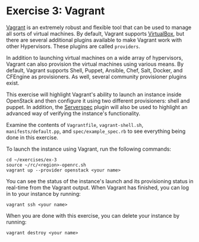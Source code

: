 Exercise 3: Vagrant
===================

[Vagrant](http://www.vagrantup.com/) is an extremely robust and flexible tool that can be used to manage all sorts of virtual machines. By default, Vagrant supports [VirtualBox](https://www.virtualbox.org/), but there are several additional plugins available to make Vagrant work with other Hypervisors. These plugins are called `providers`.

In addition to launching virtual machines on a wide array of hypervisors, Vagrant can also provision the virtual machines using various means. By default, Vagrant supports Shell, Puppet, Ansible, Chef, Salt, Docker, and CFEngine as provisioners. As well, several community provisioner plugins exist.

This exercise will highlight Vagrant's ability to launch an instance inside OpenStack and then configure it using two different provisioners: shell and puppet. In addition, the [Serverspec](http://serverspec.org/) plugin will also be used to highlight an advanced way of verifying the instance's functionality.

Examine the contents of `Vagrantfile`, `vagrant-shell.sh`, `manifests/default.pp`, and `spec/example_spec.rb` to see everything being done in this exercise.

To launch the instance using Vagrant, run the following commands:

    cd ~/exercises/ex-3
    source ~/rc/<region>-openrc.sh
    vagrant up --provider openstack <your name>

You can see the status of the instance's launch and its provisioning status in real-time from the Vagrant output. When Vagrant has finished, you can log in to your instance by running:

    vagrant ssh <your name>

When you are done with this exercise, you can delete your instance by running:

    vagrant destroy <your name>
